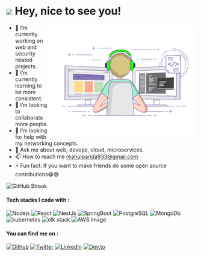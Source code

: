 
<h1><img src="https://emojis.slackmojis.com/emojis/images/1593555389/9579/blob_excited.gif?1593555389" width="30"/> Hey, nice to see you!</h1>

<img align="right" alt="GIF" src="https://github.com/Rahul-D78/Rahul-D78/blob/master/coding.gif" width="390" height="300" />

- 🔭 I’m currently working on web and security related projects.
- 🌱 I’m currently learning to be more consistent.
- 👯 I’m looking to collaborate more people.
- 🤔 I’m looking for help with my networking concepts.
- 💬 Ask me about web, devops, cloud, microservices.
- 📫 How to reach me reahulparida933@gmail.com
- ⚡ Fun fact: If you want to make friends do some open source contributions😀😅

![GitHub Streak](https://github-readme-streak-stats.herokuapp.com/?user=Rahul-D78&theme=default)

<h4>Tech stacks I code with :</h4>
<p>
    <img alt="Nodejs" src="https://img.shields.io/badge/-Nodejs-43853d?style=flat-square&logo=Node.js&logoColor=white" />
    <img alt="React" src="https://img.shields.io/badge/-React-0000FF?style=flat-square&logo=react&logoColor=white" />
    <img alt="NestJs" src="https://img.shields.io/badge/-NestJs-181A18?style=flat-square&logo=nestjs&logoColor=FF0000" />
    <img alt="SpringBoot" src="https://img.shields.io/badge/-SpringBoot-43853d?style=flat-square&logo=spring&logoColor=white"/>
    <img alt="PostgreSQL" src="https://img.shields.io/badge/-PostgreSQL-181A18?style=flat-square&logo=postgresql&logoColor=87CEEB" />
    <img alt="MongoDb" src="https://img.shields.io/badge/-MongoDb-43853d?style=flat-square&logo=mongodb&logoColor=white" />
    <img alt="kubernetes" src="https://img.shields.io/badge/-Kubernetes-0000FF?style=flat-square&logo=kubernetes&logoColor=white" />
    <img alt="elk stack" src="https://img.shields.io/badge/-ELK%20Stack-6610f2?style=flat-square&logo=elasticsearch&logoColor=87CEEB" />
    <img alt="AWS image" src="https://img.shields.io/badge/-AWS-FFA500?style=flat-square&logo=amazon-aws&logoColor=white" />
</p>

<h4>You can find me on :</h4>
    <p> <a href="https://github.com/Rahul-D78" target="_blank"><img alt="Github" src="https://img.shields.io/badge/GitHub-%2312100E.svg?&style=for-the-badge&logo=Github&logoColor=white" /></a>
        <a href="https://twitter.com/RahulKu36162566" target="_blank"><img alt="Twitter" src="https://img.shields.io/badge/twitter-%231DA1F2.svg?&style=for-the-badge&logo=twitter&logoColor=white" /></a> 
        <a href="https://www.linkedin.com/in/rahul-kumar-484354195/" target="_blank"><img alt="LinkedIn" src="https://img.shields.io/badge/linkedin-%230077B5.svg?&style=for-the-badge&logo=linkedin&logoColor=white" /></a> 
  <a href="https://dev.to/rahulku48837211" target="_blank"><img alt="Dev.to" src="https://img.shields.io/badge/Dev.to-00529B.svg?&style=for-the-badge&logo=dev.to&logoColor=white" /></a>
</p>
